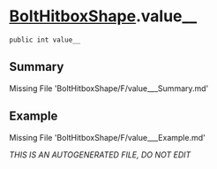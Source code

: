 # [BoltHitboxShape](Types/BoltHitboxShape.md).value__
`public int value__`
## Summary
Missing File 'BoltHitboxShape/F/value___Summary.md'
## Example
Missing File 'BoltHitboxShape/F/value___Example.md'

*THIS IS AN AUTOGENERATED FILE, DO NOT EDIT*
